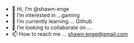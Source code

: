 - 👋 Hi, I’m @shawn-enge
- 👀 I’m interested in ...gaming
- 🌱 I’m currently learning ... Github
- 💞️ I’m looking to collaborate on ...
- 📫 How to reach me ... shawn.enge@gmail.com

<!---
shawn-enge/shawn-enge is a ✨ special ✨ repository because its `README.md` (this file) appears on your GitHub profile.
You can click the Preview link to take a look at your changes.
--->
